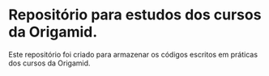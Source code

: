 # Repositório para estudos dos cursos da Origamid.

Este repositório foi criado para armazenar os códigos escritos em práticas dos cursos da Origamid.
